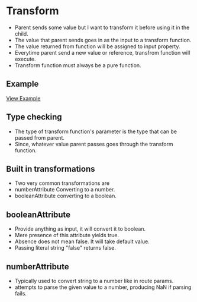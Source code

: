 # Transform

- Parent sends some value but I want to transform it before using it in the child.
- The value that parent sends goes in as the input to a transform function.
- The value returned from function will be assigned to input property.
- Everytime parent send a new value or reference, transfrom function will execute.
- Transform function must always be a pure function.

## Example

[View Example](https://angular.dev/guide/components/inputs#input-transforms)

## Type checking

- The type of transform function's parameter is the type that can be passed from parent.
- Since, whatever value parent passes goes through the transform function.

## Built in transformations

- Two very common transformations are
- numberAttribute Converting to a number.
- booleanAttribute converting to a boolean.

## booleanAttribute

- Provide anything as input, it will convert it to boolean.
- Mere presence of this attribute yields true.
- Absence does not mean false. It will take default value.
- Passing literal string "false" returns false.

## numberAttribute

- Typically used to convert string to a number like in route params.
- attempts to parse the given value to a number, producing NaN if parsing fails.

